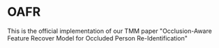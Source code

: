 # OAFR
This is the official implementation of our TMM paper "Occlusion-Aware Feature Recover Model for Occluded Person Re-Identification"

